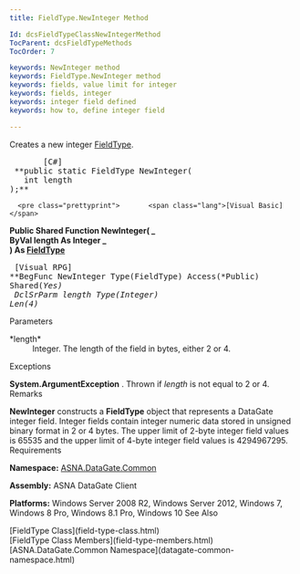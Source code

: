 ```yaml
---
title: FieldType.NewInteger Method

Id: dcsFieldTypeClassNewIntegerMethod
TocParent: dcsFieldTypeMethods
TocOrder: 7

keywords: NewInteger method
keywords: FieldType.NewInteger method
keywords: fields, value limit for integer
keywords: fields, integer
keywords: integer field defined
keywords: how to, define integer field

---
```


Creates a new integer [ FieldType](field-type-class.html).
<pre class="prettyprint">       <span class="lang">[C#]</span>
 **public static FieldType NewInteger(<br />   int length<br />);**  </pre>
      <pre class="prettyprint">       <span class="lang">[Visual Basic] </span>
 **Public Shared Function NewInteger( _<br />   ByVal length As Integer _<br />) As [FieldType](field-type-class.html)**  </pre>
      <pre class="prettyprint">
        <span class="lang">[Visual RPG]</span>
 **BegFunc NewInteger Type(FieldType) Access(*Public) Shared(*Yes)<br />   DclSrParm length Type(*Integer) Len(4)** 
      </pre>

Parameters

<dl>
        <dt>
 *length* 
        </dt>
        <dd>Integer.  The length of the field in bytes, either 2 or 4.
					</dd>
</dl>

Exceptions

**System.ArgumentException** . Thrown if *length* is not equal to 2 or 4.
Remarks

**NewInteger** constructs a **FieldType** object that represents a DataGate integer field. Integer fields contain integer numeric data stored in unsigned binary format in 2 or 4 bytes. The upper limit of 2-byte integer field values is 65535 and the upper limit of 4-byte integer field values is 4294967295.
Requirements

**Namespace:** [ASNA.DataGate.Common](datagate-common-namespace.html)

<span> **Assembly:** ASNA DataGate Client</span> 

**Platforms:** Windows Server 2008 R2, Windows Server 2012, Windows 7, Windows 8 Pro, Windows 8.1 Pro, Windows 10
See Also

<dl />
      [FieldType Class](field-type-class.html)
      <br />
      [FieldType Class Members](field-type-members.html)
      <br />
      [ASNA.DataGate.Common Namespace](datagate-common-namespace.html)

